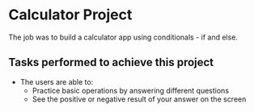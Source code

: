 # Calculator Project

The job was to build a calculator app using conditionals - if and else.

## Tasks performed to achieve this project

- The users are able to:
    - Practice basic operations by answering different questions
    - See the positive or negative result of your answer on the screen